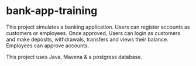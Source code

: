 # bank-app-training

This project simulates a banking application. Users can register accounts as customers or employees. Once approved, Users can login as customers and make deposits, withdrawals, transfers and views their balance. 
Employees can approve accounts.

This project uses Java, Mavena & a postgress database.

